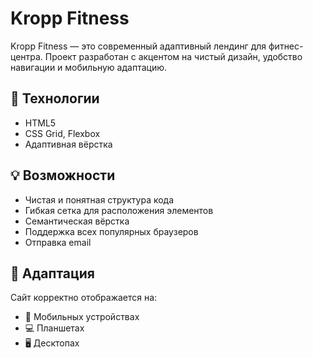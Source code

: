 # Kropp Fitness

Kropp Fitness — это современный адаптивный лендинг для фитнес-центра. Проект разработан с акцентом на чистый дизайн, удобство навигации и мобильную адаптацию.

## 🚀 Технологии

- HTML5
- CSS Grid, Flexbox
- Адаптивная вёрстка

## 💡 Возможности

- Чистая и понятная структура кода
- Гибкая сетка для расположения элементов
- Семантическая вёрстка
- Поддержка всех популярных браузеров
- Отправка email

## 📱 Адаптация

Сайт корректно отображается на:

- 📱 Мобильных устройствах
- 💻 Планшетах
- 🖥️ Десктопах
